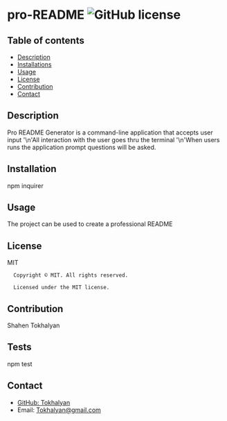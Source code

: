 # pro-README ![GitHub license](https://img.shields.io/badge/license-MIT-yellowgreen.svg)

## Table of contents
* [Description](#description)
* [Installations](#Installation)
* [Usage](#usage)
* [License](#license)
* [Contribution](#contribution)
* [Contact](#contact)

## Description
Pro README Generator is a command-line application that accepts user input '\n'All interaction with the user goes thru the terminal '\n'When users runs the application prompt questions will be asked.

## Installation
npm inquirer

## Usage
The project can be used to create a professional README 

## License
MIT 

      Copyright © MIT. All rights reserved. 
      
      Licensed under the MIT license.

## Contribution
Shahen Tokhalyan

## Tests
npm test

## Contact
- <a href='https://github.com/Tokhalyan' target='_blank'>GitHub: Tokhalyan</a>
- Email: Tokhalyan@gmail.com
  